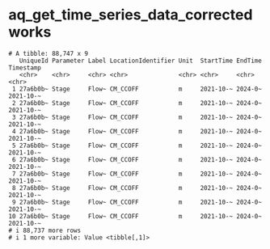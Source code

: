 # aq_get_time_series_data_corrected works

    # A tibble: 88,747 x 9
       UniqueId Parameter Label LocationIdentifier Unit  StartTime EndTime Timestamp
       <chr>    <chr>     <chr> <chr>              <chr> <chr>     <chr>   <chr>    
     1 27a6b0b~ Stage     Flow~ CM_CCOFF           m     2021-10-~ 2024-0~ 2021-10-~
     2 27a6b0b~ Stage     Flow~ CM_CCOFF           m     2021-10-~ 2024-0~ 2021-10-~
     3 27a6b0b~ Stage     Flow~ CM_CCOFF           m     2021-10-~ 2024-0~ 2021-10-~
     4 27a6b0b~ Stage     Flow~ CM_CCOFF           m     2021-10-~ 2024-0~ 2021-10-~
     5 27a6b0b~ Stage     Flow~ CM_CCOFF           m     2021-10-~ 2024-0~ 2021-10-~
     6 27a6b0b~ Stage     Flow~ CM_CCOFF           m     2021-10-~ 2024-0~ 2021-10-~
     7 27a6b0b~ Stage     Flow~ CM_CCOFF           m     2021-10-~ 2024-0~ 2021-10-~
     8 27a6b0b~ Stage     Flow~ CM_CCOFF           m     2021-10-~ 2024-0~ 2021-10-~
     9 27a6b0b~ Stage     Flow~ CM_CCOFF           m     2021-10-~ 2024-0~ 2021-10-~
    10 27a6b0b~ Stage     Flow~ CM_CCOFF           m     2021-10-~ 2024-0~ 2021-10-~
    # i 88,737 more rows
    # i 1 more variable: Value <tibble[,1]>

